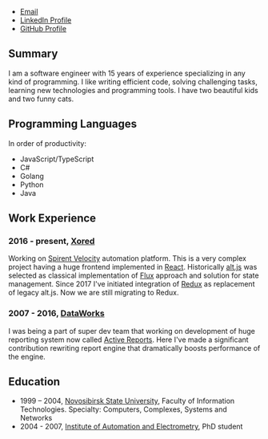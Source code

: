 * [Email](mailto:stodyshev@gmail.com)
* [LinkedIn Profile](https://www.linkedin.com/in/sergeytodyshev)
* [GitHub Profile](https://github.com/sergeyt)

## Summary

I am a software engineer with 15 years of experience specializing in any kind of programming.
I like writing efficient code, solving challenging tasks, learning new technologies and programming tools.
I have two beautiful kids and two funny cats.

## Programming Languages

In order of productivity:

* JavaScript/TypeScript
* C#
* Golang
* Python
* Java

## Work Experience

### 2016 - present, [Xored](http://www.xored.com/)

Working on [Spirent Velocity](https://www.spirent.com/Products/velocity) automation platform.
This is a very complex project having a huge frontend implemented in [React](https://reactjs.org/).
Historically [alt.js](http://alt.js.org/) was selected as classical implementation of [Flux](https://facebook.github.io/flux/) approach and solution for state management. Since 2017 I've initiated integration of [Redux](https://redux.js.org/) as replacement of legacy alt.js. Now we are still migrating to Redux.

### 2007 - 2016, [DataWorks](http://dataworks.co/)

I was being a part of super dev team that working on development of huge reporting system now called [Active Reports](https://www.grapecity.com/en/activereports).
Here I've made a significant contribution rewriting report engine that dramatically boosts performance of the engine.

## Education

* 1999 – 2004, [Novosibirsk State University](http://www.nsu.ru/exp/index.jz?lang=en), Faculty of Information Technologies. Specialty: Computers, Complexes, Systems and Networks
* 2004 - 2007, [Institute of Automation and Electrometry](http://www.iae.nsk.su/index.php/en), PhD student
